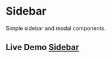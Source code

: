 # Sidebar

Simple sidebar and modal components.

## Live Demo [Sidebar](https://sidebar-aeea7d.netlify.app/)
